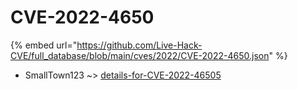 # CVE-2022-4650
{% embed url="https://github.com/Live-Hack-CVE/full_database/blob/main/cves/2022/CVE-2022-4650.json" %}

* SmallTown123 ~> [details-for-CVE-2022-46505](https://www.alice-snow.ru/2022/database/cve-2022-4650/details-for-cve-2022-46505-smalltown123)
